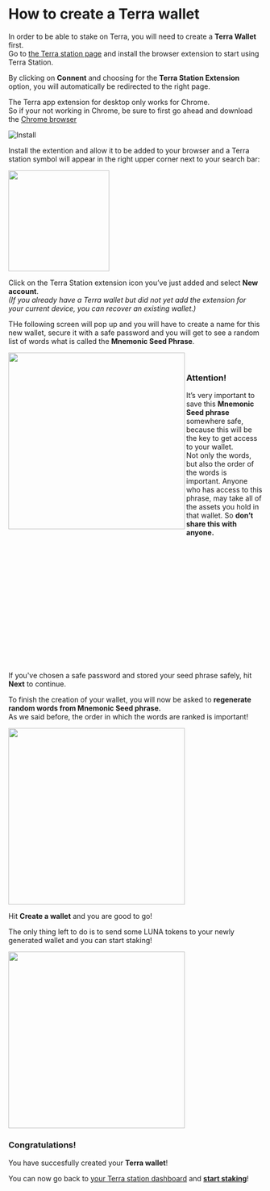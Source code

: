 # How to create a Terra wallet

In order to be able to stake on Terra, you will need to create a **Terra Wallet** first. <br>
Go to [the Terra station page](https://station.terra.money/) and install the browser extension to start using Terra Station.

By clicking on **Connent** and choosing for the **Terra Station Extension** option, you will automatically be redirected to the right page.

The Terra app extension for desktop only works for Chrome. <br>
So if your not working in Chrome, be sure to first go ahead and download the [Chrome browser](https://www.google.com/intl/en/chrome/) <br>

![Install](https://user-images.githubusercontent.com/95366163/147128831-628a46fb-b8b2-4c85-bc8a-4991c6ed533a.png) <br>

Install the extention and allow it to be added to your browser and a Terra station symbol will appear in the right upper corner next to your search bar: <br>

<img width="200" src="https://user-images.githubusercontent.com/95366163/147128781-e7c8a75b-f303-464a-a3d7-aab3fc04e38d.png"> <br>

Click on the Terra Station extension icon you’ve just added and select **New account**. <br>
_(If you already have a Terra wallet but did not yet add the extension for your current device, you can recover an existing wallet.)_ <br>

THe following screen will pop up and you will have to create a name for this new wallet, secure it with a safe password and you will get to see a random list of words what is called the **Mnemonic Seed Phrase**.

<img width="350" align="left" src="https://user-images.githubusercontent.com/95366163/147129756-4dfae850-ea50-42c2-b28e-61d814fd3451.png">
<br>

### **Attention!**

It’s very important to save this **Mnemonic Seed phrase** somewhere safe, because this will be the key to get access to your wallet. <br>
Not only the words, but also the order of the words is important. Anyone who has access to this phrase, may take all of the assets you hold in that wallet. So **don’t share this with anyone.** <br>

<br>
<br>
<br>
<br>
<br>
<br>
<br>
<br>
<br>
<br>
<br>
<br>
<br>
<br>

If you've chosen a safe password and stored your seed phrase safely, hit **Next** to continue.

To finish the creation of your wallet, you will now be asked to **regenerate random words from Mnemonic Seed phrase.** <br>
As we said before, the order in which the words are ranked is important! <br>

<img width="350" src="https://user-images.githubusercontent.com/95366163/147131196-1c0a52a4-89d4-4387-b6a8-a0d1bb22b0a7.png"> <br>

Hit **Create a wallet** and you are good to go! <br>

The only thing left to do is to send some LUNA tokens to your newly generated wallet and you can start staking!

<img width="350" src="https://user-images.githubusercontent.com/95366163/147131182-730e9d4b-d592-4dc4-9616-fb5c90482cb0.png">

### Congratulations!

You have succesfully created your **Terra wallet**! <br>

You can now go back to [your Terra station dashboard](https://station.terra.money/) and [**start staking**](How_to_stake_LUNA_on_Terra.md)!








